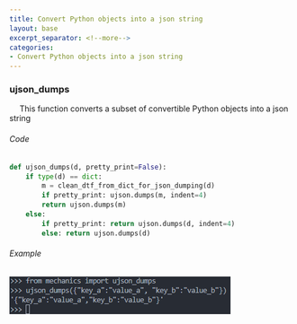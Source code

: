 ```yaml
---
title: Convert Python objects into a json string
layout: base
excerpt_separator: <!--more-->
categories: 
- Convert Python objects into a json string
---
```

### ujson_dumps
&emsp; This function converts a subset of convertible Python objects into a json string
<!--more-->
###### Code
```python
def ujson_dumps(d, pretty_print=False):
    if type(d) == dict:
        m = clean_dtf_from_dict_for_json_dumping(d)
        if pretty_print: ujson.dumps(m, indent=4)
        return ujson.dumps(m)
    else:
        if pretty_print: return ujson.dumps(d, indent=4)
        else: return ujson.dumps(d)
```
###### Example
![](../images/ujson_dumps.png)